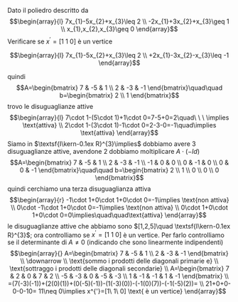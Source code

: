 Dato il poliedro descritto da $$\begin{array}{l}
7x_{1}-5x_{2}+x_{3}\leq 2 \\
-2x_{1}+3x_{2}+x_{3}\geq 1 \\
x_{1},x_{2},x_{3}\geq 0
\end{array}$$
Verificare se $x^{'}=[1\ 1\ 0]$ è un vertice

$$\begin{array}{l}
7x_{1}-5x_{2}+x_{3}\leq 2 \\
+2x_{1}-3x_{2}-x_{3}\leq -1
\end{array}$$

quindi $$A=\begin{bmatrix}
7 & -5 & 1 \\
2 & -3 & -1
\end{bmatrix}\quad\quad
b=\begin{bmatrix}
2 \\ 1
\end{bmatrix}$$
trovo le disuguaglianze attive $$\begin{array}{l}
7\cdot 1-(5\cdot 1)+1\cdot 0=7-5+0=2\quad\ \ \ \implies \text{attiva} \\
2\cdot 1-(3\cdot 1)-1\cdot 0=2-3-0=-1\quad\implies \text{attiva}
\end{array}$$
Siamo in $\textsf{I\kern-0.1ex R}^{3}\implies$ dobbiamo avere 3 disuguaglianze attive, avendone 2 dobbiamo moltiplicare $A\cdot (-Id)$ $$A=\begin{bmatrix}
7 & -5 & 1 \\
2 & -3 & -1 \\
-1 & 0 & 0 \\
0 & -1 & 0 \\
0 & 0 & -1
\end{bmatrix}\quad\quad
b=\begin{bmatrix}
2 \\ 1 \\
0 \\ 0 \\ 0
\end{bmatrix}$$
quindi cerchiamo una terza disuguaglianza attiva $$\begin{array}{r}
-1\cdot 1+0\cdot 1+0\cdot 0=-1\implies \text{non attiva} \\
0\cdot -1\cdot 1+0\cdot 0=-1\implies \text{non attiva} \\
0\cdot 1+0\cdot 1+0\cdot 0=0\implies\quad\quad\text{attiva}
\end{array}$$
le disuguaglianze attive che abbiamo sono $[1,2,5]\quad \textsf{I\kern-0.1ex R}^{3}$; ora controlliamo se $x^{'}=[1\ 1\ 0]$ è un vertice. Per farlo controlliamo se il determinante di $A \neq 0$ (indicando che sono linearmente indipendenti) $$\begin{array}{}
A=\begin{bmatrix}
7 & -5 & 1 \\
2 & -3 & -1
\end{bmatrix} \\
\downarrow \\
\text{sommo i prodotti delle diagonali primarie e} \\
\text{sottraggo i prodotti delle diagonali secondarie} \\
A=\begin{bmatrix}
7 & 2 & 0 & 7 & 2 \\
-5 & -3 & 0 & -5 & -3 \\
1 & -1 & -1 & 1 & -1
\end{bmatrix} \\
=(7(-3)(-1))+(2(0)(1))+(0(-5)(-1))-(1(-3)(0))-(-1(0)(7))-(-1(-5)(2))= \\
21+0+0-0-0-10= 11\neq 0\implies x^{'}=[1\ 1\ 0] \text{ è un vertice}
\end{array}$$